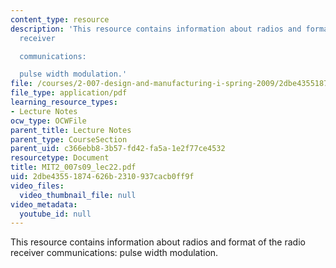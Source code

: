 ```yaml
---
content_type: resource
description: 'This resource contains information about radios and format of the radio
  receiver

  communications:

  pulse width modulation.'
file: /courses/2-007-design-and-manufacturing-i-spring-2009/2dbe43551874626b2310937cacb0ff9f_MIT2_007s09_lec22.pdf
file_type: application/pdf
learning_resource_types:
- Lecture Notes
ocw_type: OCWFile
parent_title: Lecture Notes
parent_type: CourseSection
parent_uid: c366ebb8-3b57-fd42-fa5a-1e2f77ce4532
resourcetype: Document
title: MIT2_007s09_lec22.pdf
uid: 2dbe4355-1874-626b-2310-937cacb0ff9f
video_files:
  video_thumbnail_file: null
video_metadata:
  youtube_id: null
---
```

This resource contains information about radios and format of the radio receiver
communications:
pulse width modulation.

